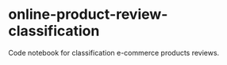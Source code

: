 # online-product-review-classification
Code notebook for classification e-commerce products reviews.
